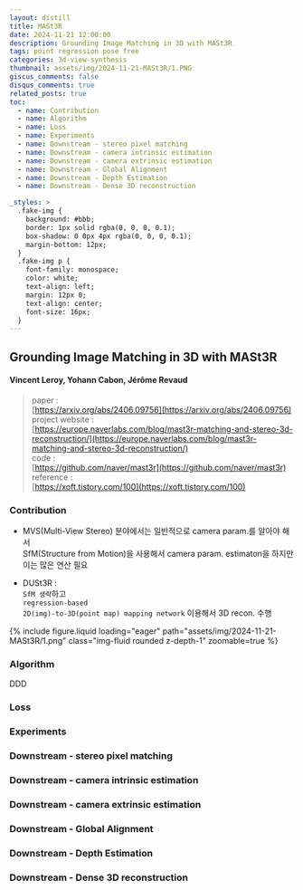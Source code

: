 ```yaml
---
layout: distill
title: MASt3R
date: 2024-11-21 12:00:00
description: Grounding Image Matching in 3D with MASt3R
tags: point regression pose free
categories: 3d-view-synthesis
thumbnail: assets/img/2024-11-21-MASt3R/1.PNG
giscus_comments: false
disqus_comments: true
related_posts: true
toc:
  - name: Contribution
  - name: Algorithm
  - name: Loss
  - name: Experiments
  - name: Downstream - stereo pixel matching
  - name: Downstream - camera intrinsic estimation
  - name: Downstream - camera extrinsic estimation
  - name: Downstream - Global Alignment
  - name: Downstream - Depth Estimation
  - name: Downstream - Dense 3D reconstruction

_styles: >
  .fake-img {
    background: #bbb;
    border: 1px solid rgba(0, 0, 0, 0.1);
    box-shadow: 0 0px 4px rgba(0, 0, 0, 0.1);
    margin-bottom: 12px;
  }
  .fake-img p {
    font-family: monospace;
    color: white;
    text-align: left;
    margin: 12px 0;
    text-align: center;
    font-size: 16px;
  }
---
```


## Grounding Image Matching in 3D with MASt3R

#### Vincent Leroy, Yohann Cabon, Jérôme Revaud

> paper :  
[https://arxiv.org/abs/2406.09756](https://arxiv.org/abs/2406.09756)  
project website :  
[https://europe.naverlabs.com/blog/mast3r-matching-and-stereo-3d-reconstruction/](https://europe.naverlabs.com/blog/mast3r-matching-and-stereo-3d-reconstruction/)  
code :  
[https://github.com/naver/mast3r](https://github.com/naver/mast3r)  
reference :  
[https://xoft.tistory.com/100](https://xoft.tistory.com/100)

### Contribution

- MVS(Multi-View Stereo) 분야에서는 일반적으로 camera param.를 알아야 해서  
SfM(Structure from Motion)을 사용해서 camera param. estimaton을 하지만  
이는 많은 연산 필요

- DUSt3R :  
`SfM 생략`하고  
`regression-based`  
`2D(img)-to-3D(point map) mapping network` 이용해서 3D recon. 수행  

<div class="row mt-3">
    <div class="col-sm mt-3 mt-md-0">
        {% include figure.liquid loading="eager" path="assets/img/2024-11-21-MASt3R/1.png" class="img-fluid rounded z-depth-1" zoomable=true %}
    </div>
</div>

### Algorithm

DDD

### Loss
### Experiments
### Downstream - stereo pixel matching
### Downstream - camera intrinsic estimation
### Downstream - camera extrinsic estimation
### Downstream - Global Alignment
### Downstream - Depth Estimation
### Downstream - Dense 3D reconstruction